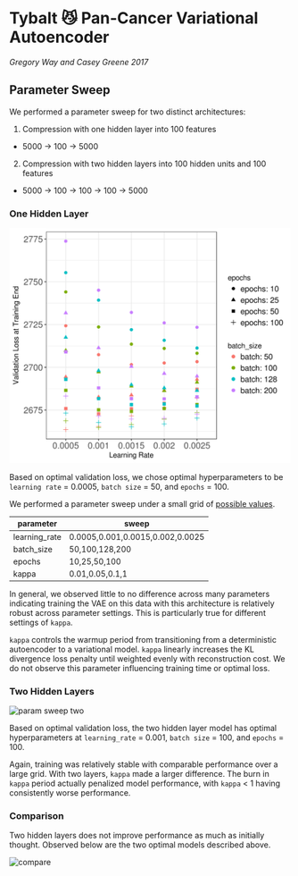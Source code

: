 # Tybalt :smirk_cat: Pan-Cancer Variational Autoencoder

*Gregory Way and Casey Greene 2017*

## Parameter Sweep

We performed a parameter sweep for two distinct architectures:

1. Compression with one hidden layer into 100 features
  - 5000 -> 100 -> 5000
2. Compression with two hidden layers into 100 hidden units and 100 features
  - 5000 -> 100 -> 100 -> 100 -> 5000

### One Hidden Layer

![parameter sweep](figures/param_sweep/full_param_final_param_val_loss.png?raw=true)

Based on optimal validation loss, we chose optimal hyperparameters to be
`learning rate` = 0.0005, `batch size` = 50, and `epochs` = 100.

We performed a parameter sweep under a small grid of
[possible values](config/parameter_sweep.tsv).

parameter      |  sweep
---------------|----------------------------------
learning_rate  |  0.0005,0.001,0.0015,0.002,0.0025
batch_size     |  50,100,128,200
epochs         |  10,25,50,100
kappa          |  0.01,0.05,0.1,1

In general, we observed little to no difference across many parameters
indicating training the VAE on this data with this architecture is relatively
robust across parameter settings. This is particularly true for different
settings of `kappa`. 

`kappa` controls the warmup period from transitioning from a deterministic
autoencoder to a variational model. `kappa` linearly increases the KL divergence
loss penalty until weighted evenly with reconstruction cost. We do not observe
this parameter influencing training time or optimal loss.

### Two Hidden Layers

![param sweep two](figures/twohidden/full_param_final_param_val_loss.png?raw=true)

Based on optimal validation loss, the two hidden layer model has optimal
hyperparameters at `learning_rate` = 0.001, `batch size` = 100, and `epochs` = 100.

Again, training was relatively stable with comparable performance over a large grid.
With two layers, `kappa` made a larger difference. The burn in `kappa` period actually
penalized model performance, with `kappa` < 1 having consistently worse performance.

### Comparison

Two hidden layers does not improve performance as much as initially thought. Observed
below are the two optimal models described above.

![compare](figures/best_model_comparisons.png?raw=true)


